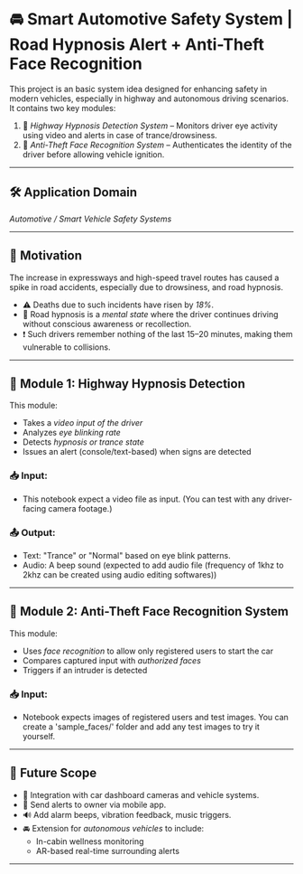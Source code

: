 # 🚘 Smart Automotive Safety System | Road Hypnosis Alert + Anti-Theft Face Recognition

This project is an basic system idea designed for enhancing safety in modern vehicles, especially in highway and autonomous driving scenarios. It contains two key modules:

1. 🧠 *Highway Hypnosis Detection System* – Monitors driver eye activity using video and alerts in case of trance/drowsiness.
2. 🔐 *Anti-Theft Face Recognition System* – Authenticates the identity of the driver before allowing vehicle ignition.

---

## 🛠 Application Domain
*Automotive / Smart Vehicle Safety Systems*

---

## 🎯 Motivation

The increase in expressways and high-speed travel routes has caused a spike in road accidents, especially due to drowsiness, and road hypnosis.

- ⚠️ Deaths due to such incidents have risen by *18%*.
- 🛑 Road hypnosis is a *mental state* where the driver continues driving without conscious awareness or recollection.
- ❗ Such drivers remember nothing of the last 15–20 minutes, making them vulnerable to collisions.

---

## 🧠 Module 1: Highway Hypnosis Detection

This module:
- Takes a *video input of the driver*
- Analyzes *eye blinking rate*
- Detects *hypnosis or trance state*
- Issues an alert (console/text-based) when signs are detected

### 📥 Input:  
- This notebook expect a video file as input. (You can test with any driver-facing camera footage.)

### 📤 Output:
- Text: "Trance" or "Normal" based on eye blink patterns.
- Audio: A beep sound (expected to add audio file (frequency of 1khz to 2khz can be created using audio editing softwares))

---

## 🔐 Module 2: Anti-Theft Face Recognition System

This module:
- Uses *face recognition* to allow only registered users to start the car
- Compares captured input with *authorized faces*
- Triggers if an intruder is detected

### 📥 Input:
- Notebook expects images of registered users and test images. You can create a 'sample_faces/' folder and add any test images to try it yourself.

---

## 🚗 Future Scope

- 🔄 Integration with car dashboard cameras and vehicle systems.
- 📡 Send alerts to owner via mobile app.
- 🔊 Add alarm beeps, vibration feedback, music triggers.
- 🚘 Extension for *autonomous vehicles* to include:
  - In-cabin wellness monitoring
  - AR-based real-time surrounding alerts

---
